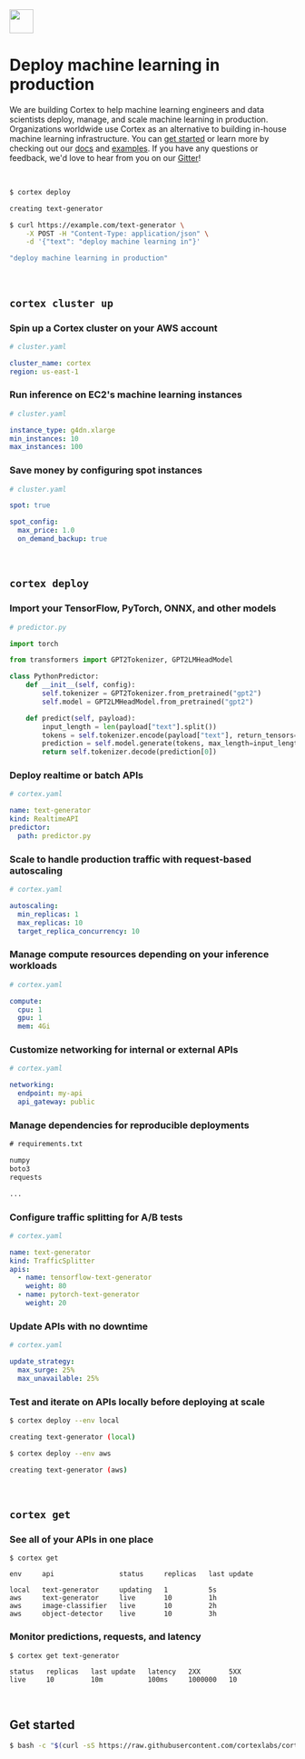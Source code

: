 <!-- Delete on release branches -->
<img src='https://s3-us-west-2.amazonaws.com/cortex-public/logo.png' height='42'>

<br>

# Deploy machine learning in production

<!-- Delete on release branches -->
<!-- CORTEX_VERSION_README_MINOR -->

We are building Cortex to help machine learning engineers and data scientists deploy, manage, and scale machine learning in production. Organizations worldwide use Cortex as an alternative to building in-house machine learning infrastructure. You can [get started](https://docs.cortex.dev/install) or learn more by checking out our [docs](https://docs.cortex.dev) and [examples](https://github.com/cortexlabs/cortex/tree/0.20/examples). If you have any questions or feedback, we'd love to hear from you on our [Gitter](https://gitter.im/cortexlabs/cortex)!

<br>

```bash
$ cortex deploy

creating text-generator

$ curl https://example.com/text-generator \
    -X POST -H "Content-Type: application/json" \
    -d '{"text": "deploy machine learning in"}'

"deploy machine learning in production"
```

<br>

## `cortex cluster up`

### Spin up a Cortex cluster on your AWS account

```yaml
# cluster.yaml

cluster_name: cortex
region: us-east-1
```

### Run inference on EC2's machine learning instances

```yaml
# cluster.yaml

instance_type: g4dn.xlarge
min_instances: 10
max_instances: 100
```

### Save money by configuring spot instances

```yaml
# cluster.yaml

spot: true

spot_config:
  max_price: 1.0
  on_demand_backup: true
```

<br>

## `cortex deploy`

### Import your TensorFlow, PyTorch, ONNX, and other models

```python
# predictor.py

import torch

from transformers import GPT2Tokenizer, GPT2LMHeadModel

class PythonPredictor:
    def __init__(self, config):
        self.tokenizer = GPT2Tokenizer.from_pretrained("gpt2")
        self.model = GPT2LMHeadModel.from_pretrained("gpt2")

    def predict(self, payload):
        input_length = len(payload["text"].split())
        tokens = self.tokenizer.encode(payload["text"], return_tensors="pt")
        prediction = self.model.generate(tokens, max_length=input_length + 20, do_sample=True)
        return self.tokenizer.decode(prediction[0])
```

### Deploy realtime or batch APIs

```yaml
# cortex.yaml

name: text-generator
kind: RealtimeAPI
predictor:
  path: predictor.py
```

### Scale to handle production traffic with request-based autoscaling

```yaml
# cortex.yaml

autoscaling:
  min_replicas: 1
  max_replicas: 10
  target_replica_concurrency: 10
```

### Manage compute resources depending on your inference workloads

```yaml
# cortex.yaml

compute:
  cpu: 1
  gpu: 1
  mem: 4Gi
```

### Customize networking for internal or external APIs

```yaml
# cortex.yaml

networking:
  endpoint: my-api
  api_gateway: public
```

### Manage dependencies for reproducible deployments

```txt
# requirements.txt

numpy
boto3
requests

...
```

### Configure traffic splitting for A/B tests

```yaml
# cortex.yaml

name: text-generator
kind: TrafficSplitter
apis:
  - name: tensorflow-text-generator
    weight: 80
  - name: pytorch-text-generator
    weight: 20
```

### Update APIs with no downtime

```yaml
# cortex.yaml

update_strategy:
  max_surge: 25%
  max_unavailable: 25%
```

### Test and iterate on APIs locally before deploying at scale

```bash
$ cortex deploy --env local

creating text-generator (local)

$ cortex deploy --env aws

creating text-generator (aws)
```

<br>

## `cortex get`

### See all of your APIs in one place

```text
$ cortex get

env     api                status     replicas   last update

local   text-generator     updating   1          5s
aws     text-generator     live       10         1h
aws     image-classifier   live       10         2h
aws     object-detector    live       10         3h
```

### Monitor predictions, requests, and latency

```text
$ cortex get text-generator

status   replicas   last update   latency   2XX       5XX
live     10         10m           100ms     1000000   10
```

<br>

## Get started

<!-- CORTEX_VERSION_README_MINOR -->
```bash
$ bash -c "$(curl -sS https://raw.githubusercontent.com/cortexlabs/cortex/0.20/get-cli.sh)"
```
